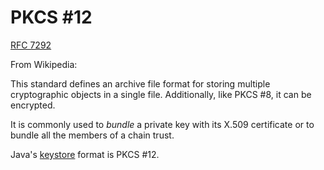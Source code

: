 # PKCS #12

[RFC 7292](https://datatracker.ietf.org/doc/html/rfc7292)

From Wikipedia:

This standard defines an archive file format for storing multiple cryptographic objects in a single file. Additionally, like PKCS #8, it can be encrypted.

It is commonly used to *bundle* a private key with its X.509 certificate or to bundle all the members of a chain trust.

Java's [keystore](./jks.md) format is PKCS #12.
